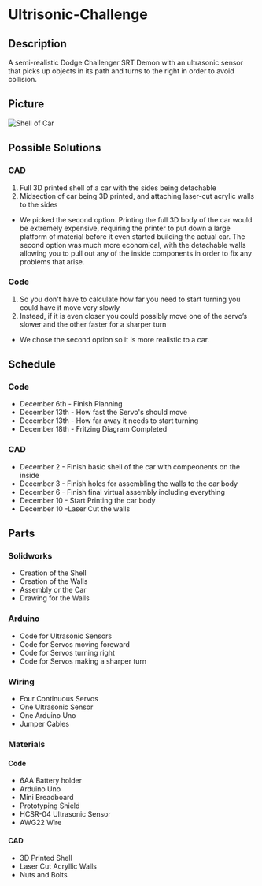 # Ultrisonic-Challenge

## Description 

A semi-realistic Dodge Challenger SRT  Demon with an ultrasonic sensor that picks up objects in its path and turns to the right in order to avoid collision.

## Picture

![Shell of Car](https://lh6.googleusercontent.com/CkJlYhsXQAjbptlFUzJ50KT8anF-K2JSYp-2tQ9huOfhPNiQLyK-rWR6ar6Yb3Al5NS5c6PaDaQunu7UCmQp0g4k_tEnLgoBX30lx4iHeRVAONL4bpSpO4dN7Oa3BBK-Zp9b4MH9)

## Possible Solutions 

### CAD 
1) Full 3D printed shell of a car with the sides being detachable
2) Midsection of car being 3D printed, and attaching laser-cut acrylic walls to the sides

* We picked the second option. Printing the full 3D body of the car would be extremely expensive, requiring the printer to put down a large platform of material before it even started building the actual car. The second option was much more economical, with the detachable walls allowing you to pull out any of the inside components in order to fix any problems that arise.

### Code 

1) So you don't have to calculate how far you need to start turning you could have it move very slowly
2) Instead, if it is even closer you could possibly move one of the servo’s slower and the other faster for a sharper turn 

* We chose the second option so it is more realistic to a car.  

## Schedule

### Code

* December 6th - Finish Planning 
* December 13th - How fast the Servo's should move
* December 13th - How far away it needs to start turning
* December 18th - Fritzing Diagram Completed

### CAD 

* December 2 - Finish basic shell of the car with compeonents on the inside 
* December 3 - Finish holes for assembling the walls to the car body 
* December 6 - Finish final virtual assembly including everything
* December 10 - Start Printing the car body
* December 10 -Laser Cut the walls

## Parts

### Solidworks

* Creation of the Shell
* Creation of the Walls
* Assembly or the Car
* Drawing for the Walls

### Arduino 

* Code for Ultrasonic Sensors 
* Code for Servos moving foreward
* Code for Servos turning right 
* Code for Servos making a sharper turn

### Wiring 

* Four Continuous Servos 
* One Ultrasonic Sensor
* One Arduino Uno
* Jumper Cables

### Materials

#### Code

* 6AA Battery holder
* Arduino Uno
* Mini Breadboard
* Prototyping Shield
* HCSR-04 Ultrasonic Sensor
* AWG22 Wire

#### CAD

* 3D Printed Shell 
* Laser Cut Acryllic Walls
* Nuts and Bolts
